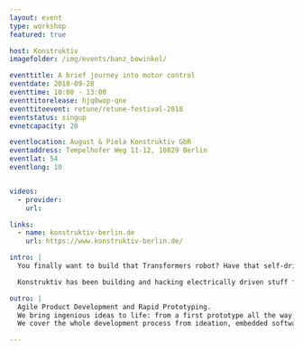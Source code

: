 ```yaml
---
layout: event
type: workshop
featured: true

host: Konstruktiv
imagefolder: /img/events/banz_bowinkel/

eventtitle: A brief journey into motor control
eventdate: 2018-09-28
eventtime: 10:00 - 13:00
eventtitorelease: hjq0wop-qne
eventtitoevent: retune/retune-festival-2018
eventstatus: singup
evnetcapacity: 20

eventlocation: August & Piela Konstruktiv GbR
eventaddress: Tempelhofer Weg 11-12, 10829 Berlin
eventlat: 54
eventlong: 10


videos:
  - provider:
    url:

links:
  - name: konstruktiv-berlin.de
    url: https://www.konstruktiv-berlin.de/

intro: |
  You finally want to build that Transformers robot? Have that self-driving skateboard? Tune your electrical toothbrush? - Well, you better know how to control a motor then.

  Konstruktiv has been building and hacking electrically driven stuff for years. We will take you on a safari through the world of motor control and lead you through our pet zoo of practical examples.

outro: |
  Agile Product Development and Rapid Prototyping.
  We bring ingenious ideas to life: from a first prototype all the way to bulk production.
  We cover the whole development process from ideation, embedded software, elctronics, mechanics to rapid prototyping. We design complex and detailed models of mechanical parts and PCBs and make them real in our well-equipped workshop including 3D-printers, turning lathe, CNC-mill and all sorts of other tools.

---
```

